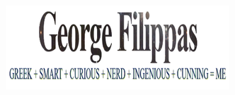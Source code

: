 <a align="center" href="https://mr.macroweb.gr">
<img src="ego.png" width="1145px" height="190px"/>
</a>
